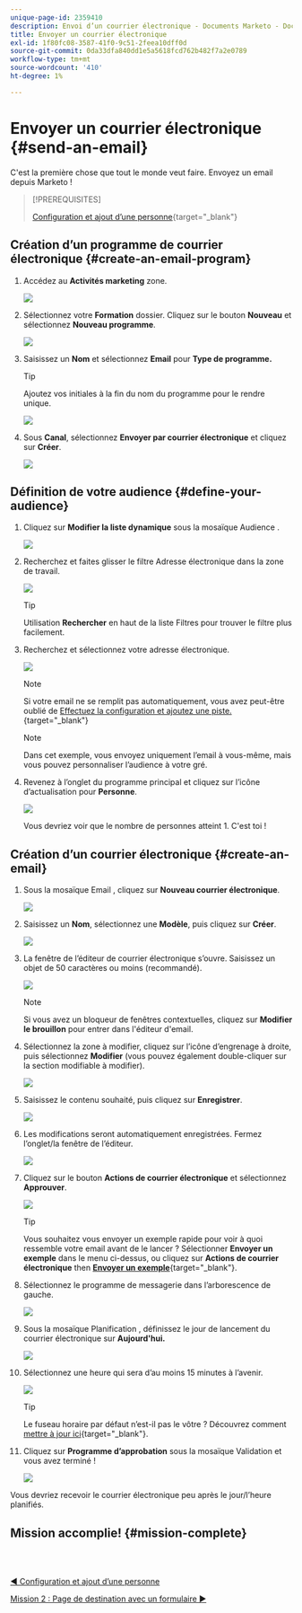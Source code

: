 ```yaml
---
unique-page-id: 2359410
description: Envoi d’un courrier électronique - Documents Marketo - Documentation du produit
title: Envoyer un courrier électronique
exl-id: 1f80fc08-3587-41f0-9c51-2feea10dff0d
source-git-commit: 0da33dfa840dd1e5a5618fcd762b482f7a2e0789
workflow-type: tm+mt
source-wordcount: '410'
ht-degree: 1%

---
```


# Envoyer un courrier électronique {#send-an-email}

C&#39;est la première chose que tout le monde veut faire. Envoyez un email depuis Marketo !

>[!PREREQUISITES]
>
>[Configuration et ajout d’une personne](/help/marketo/getting-started/quick-wins/get-set-up-and-add-a-person.md){target=&quot;_blank&quot;}

## Création d’un programme de courrier électronique {#create-an-email-program}

1. Accédez au **Activités marketing** zone.

   ![](assets/one-1.png)

1. Sélectionnez votre **Formation** dossier. Cliquez sur le bouton **Nouveau** et sélectionnez **Nouveau programme**.

   ![](assets/two-1.png)

1. Saisissez un **Nom** et sélectionnez **Email** pour **Type de programme.**

   >[!TIP]
   >
   >Ajoutez vos initiales à la fin du nom du programme pour le rendre unique.

   ![](assets/three.png)

1. Sous **Canal**, sélectionnez **Envoyer par courrier électronique** et cliquez sur **Créer**.

   ![](assets/image2015-3-2-16-3a25-3a18.png)

## Définition de votre audience {#define-your-audience}

1. Cliquez sur **Modifier la liste dynamique** sous la mosaïque Audience .

   ![](assets/five.png)

1. Recherchez et faites glisser le filtre Adresse électronique dans la zone de travail.

   ![](assets/six.png)

   >[!TIP]
   >
   >Utilisation **Rechercher** en haut de la liste Filtres pour trouver le filtre plus facilement.

1. Recherchez et sélectionnez votre adresse électronique.

   ![](assets/seven-1.png)

   >[!NOTE]
   >
   >Si votre email ne se remplit pas automatiquement, vous avez peut-être oublié de [Effectuez la configuration et ajoutez une piste.](/help/marketo/getting-started/quick-wins/get-set-up-and-add-a-person.md){target=&quot;_blank&quot;}

   >[!NOTE]
   >
   >Dans cet exemple, vous envoyez uniquement l’email à vous-même, mais vous pouvez personnaliser l’audience à votre gré.

1. Revenez à l’onglet du programme principal et cliquez sur l’icône d’actualisation pour **Personne**.

   ![](assets/refresh-icon.png)

   Vous devriez voir que le nombre de personnes atteint 1. C&#39;est toi !

## Création d’un courrier électronique {#create-an-email}

1. Sous la mosaïque Email , cliquez sur **Nouveau courrier électronique**.

   ![](assets/image2014-9-8-15-3a10-3a47.png)

1. Saisissez un **Nom**, sélectionnez une **Modèle**, puis cliquez sur **Créer**.

   ![](assets/ten-1.png)

1. La fenêtre de l’éditeur de courrier électronique s’ouvre. Saisissez un objet de 50 caractères ou moins (recommandé).

   ![](assets/eleven.png)

   >[!NOTE]
   >
   >Si vous avez un bloqueur de fenêtres contextuelles, cliquez sur **Modifier le brouillon** pour entrer dans l&#39;éditeur d&#39;email.

1. Sélectionnez la zone à modifier, cliquez sur l’icône d’engrenage à droite, puis sélectionnez **Modifier** (vous pouvez également double-cliquer sur la section modifiable à modifier).

   ![](assets/twelve.png)

1. Saisissez le contenu souhaité, puis cliquez sur **Enregistrer**.

   ![](assets/thirteen.png)

1. Les modifications seront automatiquement enregistrées. Fermez l’onglet/la fenêtre de l’éditeur.

   ![](assets/fourteen.png)

1. Cliquez sur le bouton **Actions de courrier électronique** et sélectionnez **Approuver**.

   ![](assets/fifteen.png)

   >[!TIP]
   >
   >Vous souhaitez vous envoyer un exemple rapide pour voir à quoi ressemble votre email avant de le lancer ? Sélectionner **Envoyer un exemple** dans le menu ci-dessus, ou cliquez sur **Actions de courrier électronique** then [**Envoyer un exemple**](/help/marketo/product-docs/email-marketing/general/creating-an-email/send-a-sample-email.md){target=&quot;_blank&quot;}.

1. Sélectionnez le programme de messagerie dans l’arborescence de gauche.

   ![](assets/sixteen.png)

1. Sous la mosaïque Planification , définissez le jour de lancement du courrier électronique sur **Aujourd&#39;hui.**

   ![](assets/image2014-9-8-15-3a13-3a11.png)

1. Sélectionnez une heure qui sera d’au moins 15 minutes à l’avenir.

   ![](assets/image2014-9-8-15-3a13-3a25.png)

   >[!TIP]
   >
   >Le fuseau horaire par défaut n’est-il pas le vôtre ? Découvrez comment [mettre à jour ici](/help/marketo/product-docs/administration/settings/select-your-language-locale-and-time-zone.md){target=&quot;_blank&quot;}.

1. Cliquez sur **Programme d’approbation** sous la mosaïque Validation et vous avez terminé !

   ![](assets/image2014-9-8-15-3a13-3a34.png)

Vous devriez recevoir le courrier électronique peu après le jour/l’heure planifiés.

## Mission accomplie! {#mission-complete}

<br> 

[◄ Configuration et ajout d’une personne](/help/marketo/getting-started/quick-wins/get-set-up-and-add-a-person.md)

[Mission 2 : Page de destination avec un formulaire ►](/help/marketo/getting-started/quick-wins/landing-page-with-a-form.md)
